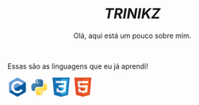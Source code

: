 <H1 align=center><I>TRINIKZ</I></H1>
<p align=center>Olá, aqui está um pouco sobre mim.</p>
<br>
<div style="justify-content: center;"> <p>Essas são as linguagens que eu já aprendi!</p>
<img src="https://raw.githubusercontent.com/devicons/devicon/master/icons/c/c-original.svg" alt="c.logo" widht="40" height="40"> </img>
<img src="https://raw.githubusercontent.com/devicons/devicon/master/icons/python/python-original.svg" alt="python.logo" width="40" height="40"> </img>
<img src="https://raw.githubusercontent.com/devicons/devicon/master/icons/css3/css3-original.svg" alt="css.logo" width="40" height="40"> </img>
<img src="https://raw.githubusercontent.com/devicons/devicon/master/icons/html5/html5-original.svg" alt="css.logo" width="40" height="40"> </img>
</div>
